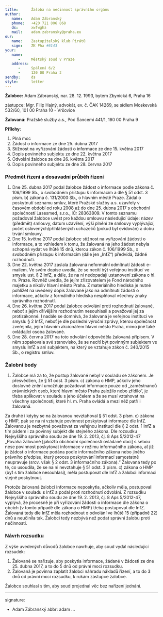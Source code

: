 ```yaml
---
title:      Žaloba na nečinnost správního orgánu
author:
   name:    Adam Zábranský
   phone:   +420 721 006 868
   ds:      xwfwgha
   mail:    adam.zabransky@praha.eu
our:
   name:    Zastupitelský klub Pirátů
   sign:    ZK Pha #6143
your:
   name:    
      -     Městský soud v Praze
   address:
      -     Spálená 6/2
      -     120 00 Praha 2
sendby:     ds
style:      letter
---
```


**Žalobce:**   Adam Zábranský, nar. 28. 12. 1993, bytem Zbynická 6, Praha 16

zástupce:  Mgr. Filip Hajný, advokát, ev. č. ČAK 14269, se sídlem Moskevská 532/60, 101 00 Praha 10 - Vršovice

**Žalovaná:**  Pražské služby a.s., Pod Šancemi 441/1, 190 00 Praha 9

**Přílohy:**

1. Plná moc
2. Žádost o informace ze dne 25. dubna 2017
3. Stížnost na vyřizování žádosti o informace ze dne 15. května 2017
4. Dopis povinného subjektu ze dne 22. května 2017
5. Odvolání žalobce ze dne 26. května 2017
6. Dopis povinného subjektu ze dne 28. června 2017

### Předmět řízení a dosavadní průběh řízení

1. Dne 25. dubna 2017 podal žalobce žádost o informace podle zákona č. 106/1999 Sb., o svobodném přístupu k informacím a dle § 51 odst. 3 písm. b) zákona č. 131/2000 Sb., o hlavním městě Praze. Žádal o poskytnutí seznamu smluv, které Pražské služby a.s. uzavřely v časovém období od roku 2008 až do dne 25. dubna 2017 s obchodní společností Lasesmed, s.r.o., IČ: 28363809. V tomto seznamu požadoval žalobce uvést pro každou smlouvu následující údaje: název (předmět) smlouvy, datum uzavření, výši plnění ze smlouvy vyplývající, počet oslovených/přihlášených uchazečů (pokud byl evidován) a dobu trvání smlouvy.
2. Dne 15. května 2017 podal žalobce stížnost na vyřizování žádosti o informace, a to vzhledem k tomu, že žalovaná na jeho žádost nebyla schopná vydat ve lhůtě 15 dnů, kterou zákon č. 106/1999 Sb., o svobodném přístupu k informacím (dále jen „InfZ“) předvídá, žádné rozhodnutí. 
3. Dne 22. května 2017 zaslala žalovaná neformální odmítnutí žádosti e-mailem. Ve svém dopise uvedla, že se necítí být veřejnou institucí ve smyslu ust. § 2 InfZ, a dále, že na ni nedopadají ustanovení zákona o hl. m. Praze. Rovněž uvedla, že jejím zřizovatelem je Fond národního majetku a nikoliv hlavní město Praha. Z materiálního hlediska je nutné pohlížet na uvedený dopis žalované jako na odmítnutí žádosti o informace, ačkoliv z formálního hlediska nesplňoval všechny znaky správního rozhodnutí.
4. Dne 26. května 2017 podal žalobce odvolání proti rozhodnutí žalované, neboť s jejím dřívějším rozhodnutím nesouhlasil a považoval jej za protizákonné. I nadále se domnívá, že žalovaná je veřejnou institucí ve smyslu § 2 InfZ, neboť je dle poslední výroční zprávy, kterou společnost zveřejnila, jejím hlavním akcionářem hlavní město Praha, mimo jiné také ovládající osoba žalované. 
5. Dne 28. června 2017 na toto odvolání odpověděla žalovaná přípisem. V něm zopakovala své stanovisko, že se necítí být povinným subjektem ve smyslu InfZ a ani subjektem, na který se vztahuje zákon č. 340/2015 Sb., o registru smluv.

### Žalobní body

1. Žalobce má za to, že postup žalované nebyl v souladu se zákonem. Je přesvědčen, že § 51 odst. 3 písm. c) zákona o HMP, ačkoliv jeho doslovné znění umožňuje požadovat informace pouze od „zaměstnanců právnických osob, které hlavní město Praha založilo nebo zřídilo“, je třeba aplikovat v souladu s jeho účelem a že se musí vztahovat na všechny společnosti, které hl. m. Praha ovládá a mezi něž patří i žalovaná. 

Za druhé i kdyby se na žalovanou nevztahoval § 51 odst. 3 písm. c) zákona o HMP, pak se na ni vztahuje povinnost poskytovat informace dle InfZ. Žalovanou je nezbytné považovat za veřejnou instituci dle § 2 odst. 1 InfZ a tím pádem i za povinný subjekt dle stejného zákona. Dle rozsudku Nejvyššího správního soudu ze dne 19. 2. 2013, čj. 8 Aps 5/2012-47 „Povaha žalované [jakožto obchodní společnosti ovládané obcí] s sebou nese povinnost poskytovat informace v režimu informačního zákona, ať již je žádost o informace podána podle informačního zákona nebo jiného právního předpisu, který proces poskytování informací samostatně neupravuje (srov. však § 2 odst. 3 informačního zákona).“ Žalovaná tedy po té, co usoudila, že se na ni nevztahuje § 51 odst. 3 písm. c) zákona o HMP (byť s tím žalobce nesouhlasí), měla postupovat dle InfZ a žalobci informaci stejně poskytnout.

Protože žalovaná žalobci informace neposkytla, ačkoliv měla, postupoval žalobce v souladu s InfZ a podal proti rozhodnutí odvolání. Z rozsudku Nejvyššího správního soudu ze dne 19. 2. 2013, čj. 8 Aps 5/2012-47, vyplývá, že procesně je při vyřizování žádosti o informace dle zákona o obcích (v tomto případě dle zákona o HMP) třeba postupovat dle InfZ. Žalovaná tedy dle InfZ měla rozhodnout o odvolání ve lhůtě 15 (případně 22) dnů a neučinila tak. Žalobci tedy nezbývá než podat správní žalobu proti nečinnosti.

### Návrh rozsudku

Z výše uvedených důvodů žalobce navrhuje, aby soud vydal následující rozsudek:

1. Žalované se nařizuje, aby poskytla informace, žádané v žádosti ze dne 25. dubna 2017, a to do 5 dnů od právní moci rozsudku.
2. Žalovaná je povinna zaplatit žalobci náhradu nákladů řízení, a to do 3 dnů od právní moci rozsudku, k rukám zástupce žalobce.

Žalobce souhlasí s tím, aby soud projednal věc bez nařízení jednání. 

---
signature:
  - Adam Zábranský
abbr:       adam
...
